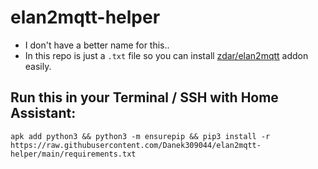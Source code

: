 # elan2mqtt-helper
- I don't have a better name for this..
- In this repo is just a `.txt` file so you can install [zdar/elan2mqtt](https://github.com/zdar/elan2mqtt) addon easily.

## Run this in your Terminal / SSH with Home Assistant:
`apk add python3 && python3 -m ensurepip && pip3 install -r https://raw.githubusercontent.com/Danek309044/elan2mqtt-helper/main/requirements.txt`
